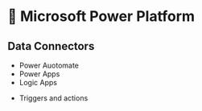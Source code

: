 # 🚀 Microsoft Power Platform

## Data Connectors
- Power Auotomate
- Power Apps
- Logic Apps

+ Triggers and actions
